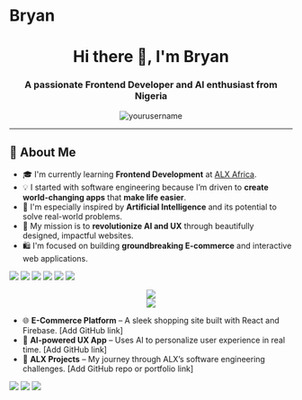# Bryan
<h1 align="center">Hi there 👋, I'm Bryan</h1>
<h3 align="center">A passionate Frontend Developer and AI enthusiast from Nigeria</h3>

<p align="center">
  <img src="https://komarev.com/ghpvc/?username=yourusername&label=Profile%20views&color=0e75b6&style=flat" alt="yourusername" />
</p>

---

## 🌟 About Me
<ul>
  <li>🎓 I'm currently learning <strong>Frontend Development</strong> at <a href="https://www.alxafrica.com/">ALX Africa</a>.</li>
  <li>💡 I started with software engineering because I’m driven to <strong>create world-changing apps</strong> that <strong>make life easier</strong>.</li>
  <li>🤖 I'm especially inspired by <strong>Artificial Intelligence</strong> and its potential to solve real-world problems.</li>
  <li>🚀 My mission is to <strong>revolutionize AI and UX</strong> through beautifully designed, impactful websites.</li>
  <li>🛍️ I'm focused on building <strong>groundbreaking E-commerce</strong> and interactive web applications.</li>
</ul>
<p>
  <img src="https://img.shields.io/badge/HTML5-E34F26?style=for-the-badge&logo=html5&logoColor=white" />
  <img src="https://img.shields.io/badge/CSS3-1572B6?style=for-the-badge&logo=css3&logoColor=white" />
  <img src="https://img.shields.io/badge/JavaScript-F7DF1E?style=for-the-badge&logo=javascript&logoColor=black" />
  <img src="https://img.shields.io/badge/React-61DAFB?style=for-the-badge&logo=react&logoColor=black" />
  <img src="https://img.shields.io/badge/Git-F05032?style=for-the-badge&logo=git&logoColor=white" />
  <img src="https://img.shields.io/badge/GitHub-181717?style=for-the-badge&logo=github&logoColor=white" />
</p>
<p align="center">
  <img src="https://github-readme-stats.vercel.app/api?username=yourusername&show_icons=true&theme=radical" />
  <br />
  <img src="https://github-readme-stats.vercel.app/api/top-langs/?username=yourusername&layout=compact&theme=radical" />
</p>
<ul>
  <li>🌐 <strong>E-Commerce Platform</strong> – A sleek shopping site built with React and Firebase. [Add GitHub link]</li>
  <li>🧭 <strong>AI-powered UX App</strong> – Uses AI to personalize user experience in real time. [Add GitHub link]</li>
  <li>📅 <strong>ALX Projects</strong> – My journey through ALX’s software engineering challenges. [Add GitHub repo or portfolio link]</li>
</ul>
<p>
  <a href="mailto:yourmail@example.com"><img src="https://img.shields.io/badge/Email-D14836?style=for-the-badge&logo=gmail&logoColor=white" /></a>
  <a href="https://www.linkedin.com/in/yourname/"><img src="https://img.shields.io/badge/LinkedIn-blue?style=for-the-badge&logo=linkedin&logoColor=white" /></a>
  <a href="https://twitter.com/yourhandle"><img src="https://img.shields.io/badge/Twitter-1DA1F2?style=for-the-badge&logo=twitter&logoColor=white" /></a>
</p>
